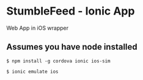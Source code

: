 # StumbleFeed - Ionic App
Web App in iOS wrapper

## Assumes you have node installed
`$ npm install -g cordova ionic ios-sim`

`$ ionic emulate ios`
